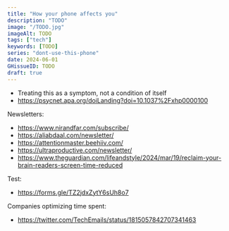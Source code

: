 ```yaml
---
title: "How your phone affects you"
description: "TODO"
image: "/TODO.jpg"
imageAlt: TODO
tags: ["tech"]
keywords: [TODO]
series: "dont-use-this-phone"
date: 2024-06-01
GHissueID: TODO
draft: true
---
```


- Treating this as a symptom, not a condition of itself
- https://psycnet.apa.org/doiLanding?doi=10.1037%2Fxhp0000100

Newsletters:
- https://www.nirandfar.com/subscribe/
- https://aliabdaal.com/newsletter/
- https://attentionmaster.beehiiv.com/
- https://ultraproductive.com/newsletter/
- https://www.theguardian.com/lifeandstyle/2024/mar/19/reclaim-your-brain-readers-screen-time-reduced

Test:
- https://forms.gle/TZ2jdxZytY6sUh8o7

Companies optimizing time spent:
- https://twitter.com/TechEmails/status/1815057842707341463
